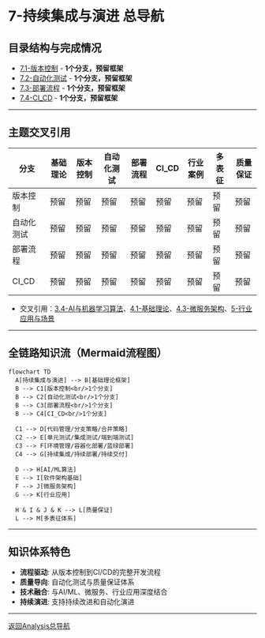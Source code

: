 # 7-持续集成与演进 总导航

## 目录结构与完成情况
- [7.1-版本控制](7.1-版本控制/README.md) - **1个分支，预留框架**
- [7.2-自动化测试](7.2-自动化测试/README.md) - **1个分支，预留框架**
- [7.3-部署流程](7.3-部署流程/README.md) - **1个分支，预留框架**
- [7.4-CI_CD](7.4-CI_CD/README.md) - **1个分支，预留框架**

---

## 主题交叉引用
| 分支      | 基础理论 | 版本控制 | 自动化测试 | 部署流程 | CI_CD | 行业案例 | 多表征 | 质量保证 |
|-----------|----------|----------|------------|----------|-------|----------|--------|----------|
| 版本控制  | 预留     | 预留     | 预留       | 预留     | 预留  | 预留     | 预留   | 预留     |
| 自动化测试| 预留     | 预留     | 预留       | 预留     | 预留  | 预留     | 预留   | 预留     |
| 部署流程  | 预留     | 预留     | 预留       | 预留     | 预留  | 预留     | 预留   | 预留     |
| CI_CD     | 预留     | 预留     | 预留       | 预留     | 预留  | 预留     | 预留   | 预留     |

- 交叉引用：[3.4-AI与机器学习算法](../3-数据模型与算法/3.4-AI与机器学习算法/README.md)、[4.1-基础理论](../4-软件架构与工程/4.1-基础理论/README.md)、[4.3-微服务架构](../4-软件架构与工程/4.3-微服务架构/README.md)、[5-行业应用与场景](../5-行业应用与场景/README.md)

---

## 全链路知识流（Mermaid流程图）
```mermaid
flowchart TD
  A[持续集成与演进] --> B[基础理论框架]
  B --> C1[版本控制<br/>1个分支]
  B --> C2[自动化测试<br/>1个分支]
  B --> C3[部署流程<br/>1个分支]
  B --> C4[CI_CD<br/>1个分支]
  
  C1 --> D[代码管理/分支策略/合并策略]
  C2 --> E[单元测试/集成测试/端到端测试]
  C3 --> F[环境管理/容器化部署/蓝绿部署]
  C4 --> G[持续集成/持续部署/持续交付]
  
  D --> H[AI/ML算法]
  E --> I[软件架构基础]
  F --> J[微服务架构]
  G --> K[行业应用]
  
  H & I & J & K --> L[质量保证]
  L --> M[多表征体系]
```

---

## 知识体系特色
- **流程驱动**: 从版本控制到CI/CD的完整开发流程
- **质量导向**: 自动化测试与质量保证体系
- **技术融合**: 与AI/ML、微服务、行业应用深度结合
- **持续演进**: 支持持续改进和自动化演进

---

[返回Analysis总导航](../README.md)
